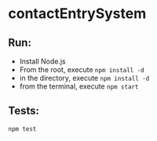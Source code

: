 # contactEntrySystem

## Run:
- Install Node.js
- From the root, execute `npm install -d`
- in the directory, execute `npm install -d`
- from the terminal, execute `npm start`

## Tests:
```
npm test
```
